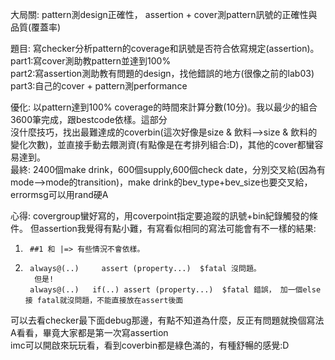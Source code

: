 大局關: pattern測design正確性， assertion + cover測pattern訊號的正確性與品質(覆蓋率)            

題目: 寫checker分析pattern的coverage和訊號是否符合依寫規定(assertion)。     
      part1:寫cover測助教pattern並達到100%    
      part2:寫assertion測助教有問題的design，找他錯誤的地方(很像之前的lab03)       
      part3:自己的cover + pattern測performance    
    

優化: 以pattern達到100% coverage的時間來計算分數(10分)。我以最少的組合3600筆完成，跟bestcode依樣。這部分    
      沒什麼技巧，找出最難達成的coverbin(這次好像是size & 飲料-->size & 飲料的變化次數)，並直接手動去餵測資(有點像是在考排列組合:D)，其他的cover都蠻容易達到。     
      最終: 2400個make drink，600個supply,600個check date，分別交叉給(因為有mode-->mode的transition)，make drink的bev_type+bev_size也要交叉給，errormsg可以用rand硬A    
      
心得: covergroup蠻好寫的，用coverpoint指定要追蹤的訊號+bin紀錄觸發的條件。 但assertion我覺得有點小難，有寫看似相同的寫法可能會有不一樣的結果:    
1.      ##1 和 |=> 有些情況不會依樣。    
2.      always@(..)     assert (property...)  $fatal 沒問題。
         但是!    
        always@(..)   if(..) assert (property...)  $fatal 錯誤， 加一個else 接 fatal就沒問題，不能直接放在assert後面        

可以去看checker最下面debug那邊，有點不知道為什麼，反正有問題就換個寫法A看看，畢竟大家都是第一次寫assertion           
imc可以開啟來玩玩看，看到coverbin都是綠色滿的，有種舒暢的感覺:D            
